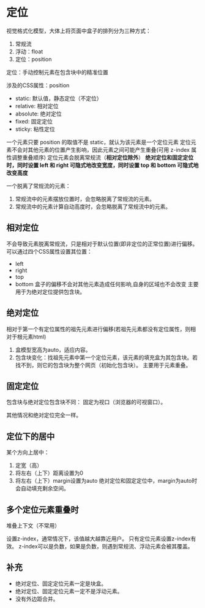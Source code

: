 # 定位

视觉格式化模型，大体上将页面中盒子的排列分为三种方式：

1. 常规流
2. 浮动：float
3. 定位：position

定位：手动控制元素在包含块中的精准位置

涉及的CSS属性：position

- static: 默认值，静态定位（不定位）
- relative: 相对定位
- absolute: 绝对定位
- fixed: 固定定位
- sticky: 粘性定位

一个元素只要 position 的取值不是 static，就认为该元素是一个定位元素
定位元素不会对其他元素的位置产生影响，因此元素之间可能产生重叠(可用 z-index 属性调整重叠顺序)
定位元素会脱离常规流（**相对定位除外**）
**绝对定位和固定定位时，同时设置 left 和 right 可隐式地改变宽度，同时设置 top 和 bottom 可隐式地改变高度**

一个脱离了常规流的元素：

1. 常规流中的元素摆放位置时，会忽略脱离了常规流的元素。
2. 常规流中的元素计算自动高度时，会忽略脱离了常规流中的元素。

## 相对定位

不会导致元素脱离常规流，只是相对于默认位置(即非定位的正常位置)进行偏移。
可以通过四个CSS属性设置其位置：

- left
- right
- top
- bottom
盒子的偏移不会对其他元素造成任何影响,自身的区域也不会改变
主要用于为绝对定位提供包含块。

## 绝对定位

相对于第一个有定位属性的祖先元素进行偏移(若祖先元素都没有定位属性，则相对于根元素html)

1. 盒模型宽高为auto，适应内容。
2. 包含块变化：找祖先元素中第一个定位元素，该元素的填充盒为其包含块。若找不到，则它的包含块为整个网页（初始化包含块）。
主要用于元素重叠。

## 固定定位

包含块与绝对定位包含块不同：
固定为视口（浏览器的可视窗口）。

其他情况和绝对定位完全一样。

## 定位下的居中

某个方向上居中：

1. 定宽（高）
2. 将左右（上下）距离设置为0
3. 将左右（上下）margin设置为auto
绝对定位和固定定位中，margin为auto时会自动填充剩余空间。

## 多个定位元素重叠时

堆叠上下文（不常用）

设置z-index，通常情况下，该值越大越靠近用户。
只有定位元素设置z-index有效。
z-index可以是负数，如果是负数，则遇到常规流、浮动元素会被其覆盖。

## 补充

- 绝对定位、固定定位元素一定是块盒。
- 绝对定位、固定定位元素一定不是浮动元素。
- 没有外边距合并。
